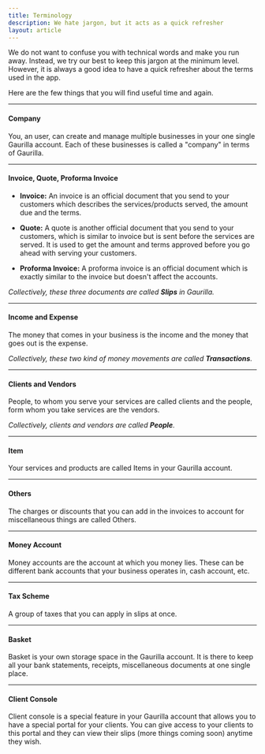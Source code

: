 ```yaml
---
title: Terminology
description: We hate jargon, but it acts as a quick refresher
layout: article
---
```

We do not want to confuse you with technical words and make you run away. Instead, we try our best to keep this jargon at the minimum level. However, it is always a good idea to have a quick refresher about the terms used in the app.

Here are the few things that you will find useful time and again.

***

#### Company
You, an user, can create and manage multiple businesses in your one single Gaurilla account. Each of these businesses is called a "company" in terms of Gaurilla.

***

#### Invoice, Quote, Proforma Invoice
* **Invoice:** An invoice is an official document that you send to your customers which describes the services/products served, the amount due and the terms.

* **Quote:** A quote is another official document that you send to your customers, which is similar to invoice but is sent before the services are served. It is used to get the amount and terms approved before you go ahead with serving your customers.

* **Proforma Invoice:** A proforma invoice is an official document which is exactly similar to the invoice but doesn't affect the accounts.

*Collectively, these three documents are called **Slips** in Gaurilla.*

***

#### Income and Expense
The money that comes in your business is the income and the money that goes out is the expense.

*Collectively, these two kind of money movements are called **Transactions**.*

***

#### Clients and Vendors
People, to whom you serve your services are called clients and the people, form whom you take services are the vendors.

*Collectively, clients and vendors are called **People**.*

***

#### Item
Your services and products are called Items in your Gaurilla account.

***

#### Others
The charges or discounts that you can add in the invoices to account for miscellaneous things are called Others.

***

#### Money Account
Money accounts are the account at which you money lies. These can be different bank accounts that your business operates in, cash account, etc.

***

#### Tax Scheme
A group of taxes that you can apply in slips at once.

***

#### Basket
Basket is your own storage space in the Gaurilla account. It is there to keep all your bank statements, receipts, miscellaneous documents at one single place.

***

#### Client Console
Client console is a special feature in your Gaurilla account that allows you to have a special portal for your clients. You can give access to your clients to this portal and they can view their slips (more things coming soon) anytime they wish.